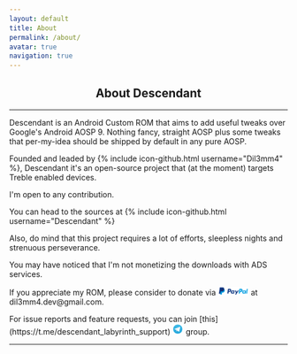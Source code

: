```yaml
---
layout: default
title: About
permalink: /about/
avatar: true
navigation: true
---
```

<h2 align="center">About Descendant</h2>

<hr>

Descendant is an Android Custom ROM that aims to add useful tweaks over Google's Android AOSP 9.
Nothing fancy, straight AOSP plus some tweaks that per-my-idea should be shipped by default in any pure AOSP.

Founded and leaded by {% include icon-github.html username="Dil3mm4" %}, Descendant it's an open-source project that (at the moment) targets Treble enabled devices.

I'm open to any contribution. 

You can head to the sources at {% include icon-github.html username="Descendant" %} 

Also, do mind that this project requires a lot of efforts, sleepless nights and strenuous perseverance.

You may have noticed that I'm not monetizing the downloads with ADS services. 

<p>If you appreciate my ROM, please consider to donate via <img src="/assets/img/paypal.png" style="width: 11%"> at dil3mm4.dev@gmail.com.</p>

<p>For issue reports and feature requests, you can join [this](https://t.me/descendant_labyrinth_support) <img src="/assets/img/telegram.png" style="width:20px; height:20px;"/> group.</p>

<hr>

